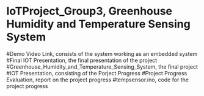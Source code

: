# IoTProject_Group3, Greenhouse Humidity and Temperature Sensing System 

#Demo Video Link, consists of the system working as an embedded system 
#Final IOT Presentation, the final presentation of the project
#Greenhouse_Humidity_and_Temperature_Sensing_System, the final project 
#IOT Presentation, consisting of the Porject Progress
#Project Progress Evaluation, report on the project progress 
#tempsensor.ino, code for the project progress 

